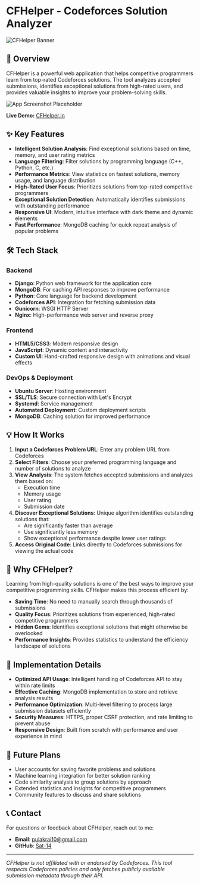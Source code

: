 # CFHelper - Codeforces Solution Analyzer

![CFHelper Banner](https://img.shields.io/badge/CFHelper-Codeforces%20Solution%20Analyzer-6f00ff)

## 🚀 Overview

CFHelper is a powerful web application that helps competitive programmers learn from top-rated Codeforces solutions. The tool analyzes accepted submissions, identifies exceptional solutions from high-rated users, and provides valuable insights to improve your problem-solving skills.

![App Screenshot Placeholder](https://img.shields.io/badge/Screenshot-Coming%20Soon-lightgrey)

**Live Demo:** [CFHelper.in](https://cfhelper.in)

## ✨ Key Features

- **Intelligent Solution Analysis**: Find exceptional solutions based on time, memory, and user rating metrics
- **Language Filtering**: Filter solutions by programming language (C++, Python, C, etc.)
- **Performance Metrics**: View statistics on fastest solutions, memory usage, and language distribution
- **High-Rated User Focus**: Prioritizes solutions from top-rated competitive programmers
- **Exceptional Solution Detection**: Automatically identifies submissions with outstanding performance
- **Responsive UI**: Modern, intuitive interface with dark theme and dynamic elements
- **Fast Performance**: MongoDB caching for quick repeat analysis of popular problems

## 🛠️ Tech Stack

### Backend
- **Django**: Python web framework for the application core
- **MongoDB**: For caching API responses to improve performance
- **Python**: Core language for backend development
- **Codeforces API**: Integration for fetching submission data
- **Gunicorn**: WSGI HTTP Server
- **Nginx**: High-performance web server and reverse proxy

### Frontend
- **HTML5/CSS3**: Modern responsive design
- **JavaScript**: Dynamic content and interactivity
- **Custom UI**: Hand-crafted responsive design with animations and visual effects

### DevOps & Deployment
- **Ubuntu Server**: Hosting environment
- **SSL/TLS**: Secure connection with Let's Encrypt
- **Systemd**: Service management
- **Automated Deployment**: Custom deployment scripts
- **MongoDB**: Caching solution for improved performance

## 💡 How It Works

1. **Input a Codeforces Problem URL**: Enter any problem URL from Codeforces
2. **Select Filters**: Choose your preferred programming language and number of solutions to analyze
3. **View Analysis**: The system fetches accepted submissions and analyzes them based on:
   - Execution time
   - Memory usage
   - User rating
   - Submission date
4. **Discover Exceptional Solutions**: Unique algorithm identifies outstanding solutions that:
   - Are significantly faster than average
   - Use significantly less memory
   - Show exceptional performance despite lower user ratings
5. **Access Original Code**: Links directly to Codeforces submissions for viewing the actual code

## 🌟 Why CFHelper?

Learning from high-quality solutions is one of the best ways to improve your competitive programming skills. CFHelper makes this process efficient by:

- **Saving Time**: No need to manually search through thousands of submissions
- **Quality Focus**: Prioritizes solutions from experienced, high-rated competitive programmers
- **Hidden Gems**: Identifies exceptional solutions that might otherwise be overlooked
- **Performance Insights**: Provides statistics to understand the efficiency landscape of solutions

## 🔧 Implementation Details

- **Optimized API Usage**: Intelligent handling of Codeforces API to stay within rate limits
- **Effective Caching**: MongoDB implementation to store and retrieve analysis results
- **Performance Optimization**: Multi-level filtering to process large submission datasets efficiently
- **Security Measures**: HTTPS, proper CSRF protection, and rate limiting to prevent abuse
- **Responsive Design**: Built from scratch with performance and user experience in mind

## 📝 Future Plans

- User accounts for saving favorite problems and solutions
- Machine learning integration for better solution ranking
- Code similarity analysis to group solutions by approach
- Extended statistics and insights for competitive programmers
- Community features to discuss and share solutions

## 📞 Contact

For questions or feedback about CFHelper, reach out to me:

- **Email**: [pulakrai10@gmail.com](mailto:pulakrai10@gmail.com)
- **GitHub**: [Sat-14](https://github.com/Sat-14)

---

*CFHelper is not affiliated with or endorsed by Codeforces. This tool respects Codeforces policies and only fetches publicly available submission metadata through their API.*

